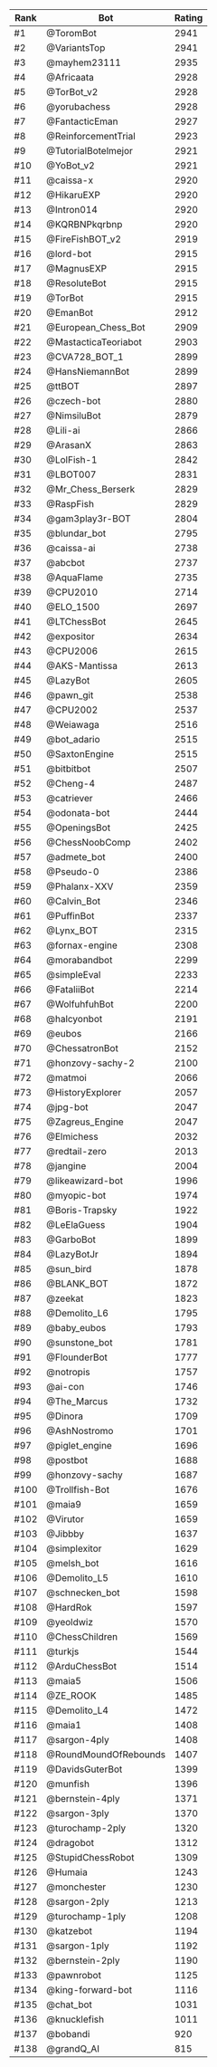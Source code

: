 Rank|Bot|Rating
---|---|---
#1|@ToromBot|2941
#2|@VariantsTop|2941
#3|@mayhem23111|2935
#4|@Africaata|2928
#5|@TorBot_v2|2928
#6|@yorubachess|2928
#7|@FantacticEman|2927
#8|@ReinforcementTrial|2923
#9|@TutorialBotelmejor|2921
#10|@YoBot_v2|2921
#11|@caissa-x|2920
#12|@HikaruEXP|2920
#13|@Intron014|2920
#14|@KQRBNPkqrbnp|2920
#15|@FireFishBOT_v2|2919
#16|@lord-bot|2915
#17|@MagnusEXP|2915
#18|@ResoluteBot|2915
#19|@TorBot|2915
#20|@EmanBot|2912
#21|@European_Chess_Bot|2909
#22|@MastacticaTeoriabot|2903
#23|@CVA728_BOT_1|2899
#24|@HansNiemannBot|2899
#25|@ttBOT|2897
#26|@czech-bot|2880
#27|@NimsiluBot|2879
#28|@Lili-ai|2866
#29|@ArasanX|2863
#30|@LolFish-1|2842
#31|@LBOT007|2831
#32|@Mr_Chess_Berserk|2829
#33|@RaspFish|2829
#34|@gam3play3r-BOT|2804
#35|@blundar_bot|2795
#36|@caissa-ai|2738
#37|@abcbot|2737
#38|@AquaFlame|2735
#39|@CPU2010|2714
#40|@ELO_1500|2697
#41|@LTChessBot|2645
#42|@expositor|2634
#43|@CPU2006|2615
#44|@AKS-Mantissa|2613
#45|@LazyBot|2605
#46|@pawn_git|2538
#47|@CPU2002|2537
#48|@Weiawaga|2516
#49|@bot_adario|2515
#50|@SaxtonEngine|2515
#51|@bitbitbot|2507
#52|@Cheng-4|2487
#53|@catriever|2466
#54|@odonata-bot|2444
#55|@OpeningsBot|2425
#56|@ChessNoobComp|2402
#57|@admete_bot|2400
#58|@Pseudo-0|2386
#59|@Phalanx-XXV|2359
#60|@Calvin_Bot|2346
#61|@PuffinBot|2337
#62|@Lynx_BOT|2315
#63|@fornax-engine|2308
#64|@morabandbot|2299
#65|@simpleEval|2233
#66|@FataliiBot|2214
#67|@WolfuhfuhBot|2200
#68|@halcyonbot|2191
#69|@eubos|2166
#70|@ChessatronBot|2152
#71|@honzovy-sachy-2|2100
#72|@matmoi|2066
#73|@HistoryExplorer|2057
#74|@jpg-bot|2047
#75|@Zagreus_Engine|2047
#76|@Elmichess|2032
#77|@redtail-zero|2013
#78|@jangine|2004
#79|@likeawizard-bot|1996
#80|@myopic-bot|1974
#81|@Boris-Trapsky|1922
#82|@LeElaGuess|1904
#83|@GarboBot|1899
#84|@LazyBotJr|1894
#85|@sun_bird|1878
#86|@BLANK_BOT|1872
#87|@zeekat|1823
#88|@Demolito_L6|1795
#89|@baby_eubos|1793
#90|@sunstone_bot|1781
#91|@FlounderBot|1777
#92|@notropis|1757
#93|@ai-con|1746
#94|@The_Marcus|1732
#95|@Dinora|1709
#96|@AshNostromo|1701
#97|@piglet_engine|1696
#98|@postbot|1688
#99|@honzovy-sachy|1687
#100|@Trollfish-Bot|1676
#101|@maia9|1659
#102|@Virutor|1659
#103|@Jibbby|1637
#104|@simplexitor|1629
#105|@melsh_bot|1616
#106|@Demolito_L5|1610
#107|@schnecken_bot|1598
#108|@HardRok|1597
#109|@yeoldwiz|1570
#110|@ChessChildren|1569
#111|@turkjs|1544
#112|@ArduChessBot|1514
#113|@maia5|1506
#114|@ZE_ROOK|1485
#115|@Demolito_L4|1472
#116|@maia1|1408
#117|@sargon-4ply|1408
#118|@RoundMoundOfRebounds|1407
#119|@DavidsGuterBot|1399
#120|@munfish|1396
#121|@bernstein-4ply|1371
#122|@sargon-3ply|1370
#123|@turochamp-2ply|1320
#124|@dragobot|1312
#125|@StupidChessRobot|1309
#126|@Humaia|1243
#127|@monchester|1230
#128|@sargon-2ply|1213
#129|@turochamp-1ply|1208
#130|@katzebot|1194
#131|@sargon-1ply|1192
#132|@bernstein-2ply|1190
#133|@pawnrobot|1125
#134|@king-forward-bot|1116
#135|@chat_bot|1031
#136|@knucklefish|1011
#137|@bobandi|920
#138|@grandQ_AI|815
